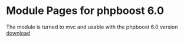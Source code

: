 # Module Pages for phpboost 6.0
The module is turned to mvc and usable with the phpboost 6.0 version
[download](https://downgit.github.io/#/home?url=https://github.com/babsolune/LabsoWip/tree/master/pages)
